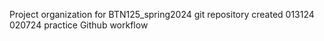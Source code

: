 Project organization for BTN125_spring2024
git repository created 013124
020724 practice Github workflow






